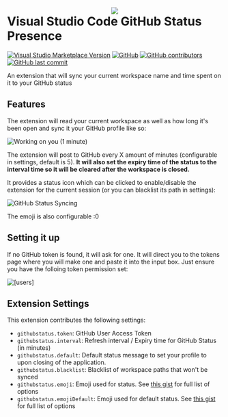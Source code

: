 # <div style="text-align: center;">![](https://github.com/ericm/vscode-github-status/blob/master/icons/icon128.png?raw=true)</div> Visual Studio Code GitHub Status Presence

[![Visual Studio Marketplace Version](https://img.shields.io/visual-studio-marketplace/v/ericm.github-status-presence?style=for-the-badge)](https://marketplace.visualstudio.com/items?itemName=ericm.github-status-presence)
[![GitHub](https://img.shields.io/github/license/ericm/vscode-github-status?style=for-the-badge)](https://github.com/ericm/vscode-github-status/blob/master/LICENSE)
[![GitHub contributors](https://img.shields.io/github/contributors/ericm/vscode-github-status?style=for-the-badge)](https://github.com/ericm/vscode-github-status/graphs/contributors)
[![GitHub last commit](https://img.shields.io/github/last-commit/ericm/vscode-github-status?style=for-the-badge)](https://github.com/ericm/vscode-github-status/commits/master)

An extension that will sync your current workspace name and time spent on it to your GitHub status

## Features

The extension will read your current workspace as well as how long it's been open and sync it your GitHub profile like so:

![Working on you (1 minute)](https://github.com/ericm/vscode-github-status/blob/master/assets/1.png?raw=true)

The extension will post to GitHub every X amount of minutes (configurable in settings, default is 5). **It will also set the expiry time of the status to the interval time so it will be cleared after the workspace is closed.**

It provides a status icon which can be clicked to enable/disable the extension for the current session (or you can blacklist its path in settings):

![GitHub Status Syncing](https://github.com/ericm/vscode-github-status/blob/master/assets/2.png?raw=true)

The emoji is also configurable :0

## Setting it up

If no GitHub token is found, it will ask for one. It will direct you to the tokens page where you will make one and paste it into the input box. Just ensure you have the folloing token permission set:

![[users]](https://github.com/ericm/vscode-github-status/blob/master/assets/3.png?raw=true)

## Extension Settings

This extension contributes the following settings:

- `githubstatus.token`: GitHub User Access Token
- `githubstatus.interval`: Refresh interval / Expiry time for GitHub Status (in minutes)
- `githubstatus.default`: Default status message to set your profile to upon closing of the application.
- `githubstatus.blacklist`: Blacklist of workspace paths that won't be synced
- `githubstatus.emoji`: Emoji used for status. See [this gist](https://gist.github.com/rxaviers/7360908) for full list of options
- `githubstatus.emojiDefault`: Emoji used for default status. See [this gist](https://gist.github.com/rxaviers/7360908) for full list of options
